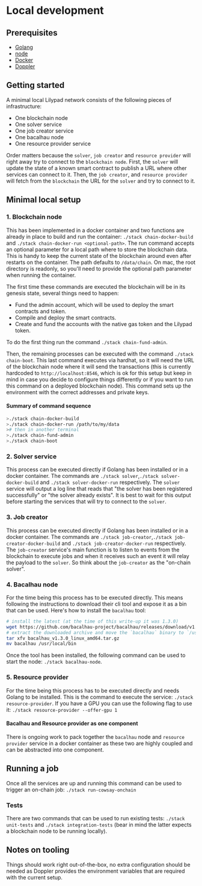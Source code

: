 # Local development

## Prerequisites

- [Golang](https://go.dev/doc/install)
- [node](https://nodejs.org/en/download/package-manager)
- [Docker](https://docs.docker.com/engine/install/)
- [Doppler](https://docs.doppler.com/docs/install-cli)

## Getting started

A minimal local Lilypad network consists of the following pieces of infrastructure:

- One blockchain node
- One solver service
- One job creator service
- One bacalhau node
- One resource provider service

Order matters because the `solver`, `job creator` and `resource provider` will right away try to connect to the `blockchain node`. First, the `solver` will update the state of a known smart contract to publish a URL where other services can connect to it. Then, the `job creator`, and `resource provider` will fetch from the `blockchain` the URL for the `solver` and try to connect to it.

## Minimal local setup

### 1. Blockchain node

This has been implemented in a docker container and two functions are already in place to build and run the container: `./stack chain-docker-build` and `./stack chain-docker-run <optional-path>`. The run command accepts an optional parameter for a local path where to store the blockchain data. This is handy to keep the current state of the blockchain around even after restarts on the container. The path defaults to `/data/chain`. On mac, the root directory is readonly, so you'll need to provide the optional path parameter when running the container.

The first time these commands are executed the blockchain will be in its genesis state, several things need to happen:

- Fund the admin account, which will be used to deploy the smart contracts and token.
- Compile and deploy the smart contracts.
- Create and fund the accounts with the native gas token and the Lilypad token.

To do the first thing run the command `./stack chain-fund-admin`. 

Then, the remaining processes can be executed with the command `./stack chain-boot`. This last command executes via hardhat, so it will need the URL of the blockchain node where it will send the transactions (this is currently hardcoded to `http://localhost:8546`, which is ok for this setup but keep in mind in case you decide to configure things differently or if you want to run this command on a deployed blockchain node). This command sets up the environment with the correct addresses and private keys. 

#### Summary of command sequence
```sh
>./stack chain-docker-build
>./stack chain-docker-run /path/to/my/data
># then in another terminal
>./stack chain-fund-admin
>./stack chain-boot 
```

### 2. Solver service

This process can be executed directly if Golang has been installed or in a docker container. The commands are `./stack solver`,`./stack solver-docker-build` and `./stack solver-docker-run` respectively. The `solver` service will output a log line that reads that "the solver has been registered successfully" or "the solver already exists". It is best to wait for this output before starting the services that will try to connect to the `solver`.

### 3. Job creator

This process can be executed directly if Golang has been installed or in a docker container. The commands are `./stack job-creator`,`./stack job-creator-docker-build` and `./stack job-creator-docker-run` respectively. The `job-creator` service's main function is to listen to events from the blockchain to execute jobs and when it receives such an event it will relay the payload to the `solver`. So think about the `job-creator` as the "on-chain solver".

### 4. Bacalhau node

For the time being this process has to be executed directly. This means following the instructions to download their cli tool and expose it as a bin that can be used. Here's how to install the `bacalhau` tool:

```sh
# install the latest (at the time of this write-up it was 1.3.0)
wget https://github.com/bacalhau-project/bacalhau/releases/download/v1.3.0/bacalhau_v1.3.0_linux_amd64.tar.gz
# extract the downloaded archive and move the `bacalhau` binary to `/usr/local/bin`
tar xfv bacalhau_v1.3.0_linux_amd64.tar.gz
mv bacalhau /usr/local/bin
```

Once the tool has been installed, the following command can be used to start the node: `./stack bacalhau-node`.

### 5. Resource provider

For the time being this process has to be executed directly and needs Golang to be installed. This is the command to execute the service: `./stack resource-provider`. If you have a GPU you can use the following flag to use it: `./stack resource-provider --offer-gpu 1`

#### Bacalhau and Resource provider as one component

There is ongoing work to pack together the `bacalhau` node and `resource provider` service in a docker container as these two are highly coupled and can be abstracted into one component.

## Running a job

Once all the services are up and running this command can be used to trigger an on-chain job: `./stack run-cowsay-onchain`

### Tests

There are two commands that can be used to run existing tests: `./stack unit-tests` and `./stack integration-tests` (bear in mind the latter expects a blockchain node to be running locally).

## Notes on tooling

Things should work right out-of-the-box, no extra configuration should be needed as Doppler provides the environment variables that are required with the current setup.
